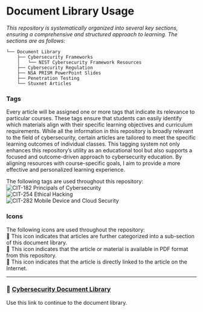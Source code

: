 # Document Library Usage
*This repository is systematically organized into several key sections, ensuring a comprehensive and structured approach to learning. The sections are as follows:*
```
└── Document Library
    ├── Cybersecurity Frameworks
    │   └── NIST Cybersecurity Framework Resources
    ├── Cybersecurity Regulation
    ├── NSA PRISM PowerPoint Slides
    ├── Penetration Testing
    └── Stuxnet Articles
```

### Tags
Every article will be assigned one or more tags that indicate its relevance to particular courses. These tags ensure that students can easily identify which materials align with their specific learning objectives and curriculum requirements. While all the information in this repository is broadly relevant to the field of cybersecurity, certain articles are tailored to meet the specific learning outcomes of individual classes. This tagging system not only enhances this repository’s utility as an educational tool but also supports a focused and outcome-driven approach to cybersecurity education. By aligning resources with course-specific goals, I aim to provide a more effective and personalized learning experience.

The following tags are used throughout this repository:<br/>
![CIT-182](https://img.shields.io/badge/182-CIT?style=plastic&logo=educative&logoColor=white&color=3358FF) Principals of Cybersecurity<br/>
![CIT-254](https://img.shields.io/badge/254-CIT?style=plastic&logo=Educative&logoColor=white&color=B833FF) Ethical Hacking<br/>
![CIT-282](https://img.shields.io/badge/282-CIT?style=plastic&logo=Educative&logoColor=white&color=FF9633) Mobile Device and Cloud Security<br/>

### Icons
The following icons are used throughout the repository:<br/>
:file_folder: This icon indicates that articles are further categorized into a sub-section of this document library.<br/>
:page_facing_up: This icon indicates that the article or material is available in PDF format from this repository.<br/>
:link: This icon indicates that the article is directly linked to the article on the Internet.<br/>

---
### 📁 [Cybersecurity Document Library](Document%20Library/Document%20Library.md#document-library)
Use this link to continue to the document library.

<!-- Resources -->
<!-- Icons: https://simpleicons.org/ -->
<!-- Icons: http://www.onlinewebfonts.com/ -->
<!-- Shields: https://shields.io/ -->
